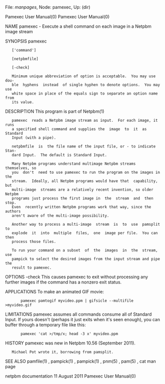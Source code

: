 File: *manpages*,  Node: pamexec,  Up: (dir)

Pamexec User Manual(0)                                  Pamexec User Manual(0)



NAME
       pamexec  -  Execute  a  shell  command  on each image in a Netpbm image
       stream


SYNOPSIS
       pamexec

       ['command']

       [netpbmfile]

       [-check]

       Minimum unique abbreviation of option is acceptable.  You may use  dou-
       ble  hyphens  instead  of single hyphen to denote options.  You may use
       white space in place of the equals sign to separate an option name from
       its value.



DESCRIPTION
       This program is part of Netpbm(1)

       pamexec  reads a Netpbm image stream as input.  For each image, it runs
       a specified shell command and supplies the  image  to  it  as  Standard
       Input (with a pipe).

       netpbmfile  is  the file name of the input file, or - to indicate Stan-
       dard Input.  The default is Standard Input.

       Many Netpbm programs understand multimage Netpbm streams themselves, so
       you  don't  need to use pamexec to run the program on the images in the
       stream.  Ideally, all Netpbm programs would have that  capability,  but
       multi-image  streams are a relatively recent invention, so older Netpbm
       programs just process the first image in  the  stream  and  then  stop.
       Even  recently written Netpbm programs work that way, since the authors
       aren't aware of the multi-image possibility.

       Another way to process a multi-image  stream  is  to  use  pamsplit  to
       explode  it  into  multiple  files,  one  image per file.  You can then
       process those files.

       To run your command on a subset  of  the  images  in  the  stream,  use
       pampick to select the desired images from the input stream and pipe the
       result to pamexec.



OPTIONS
       -check This causes pamexec  to  exit  without  processing  any  further
              images if the command has a nonzero exit status.




APPLICATIONS
       To make an animated GIF movie:

           pamexec pamtogif myvideo.ppm | gifsicle --multifile >myvideo.gif


LIMITATIONS
       pamexec  assumes  all commands consume all of Standard Input.  If yours
       doesn't (perhaps it just exits when it's seen enough), you  can  buffer
       through a temporary file like this:

           pamexec 'cat >/tmp/x; head -3 x' myvideo.ppm


HISTORY
       pamexec was new in Netpbm 10.56 (September 2011).

       Michael Pot wrote it, borrowing from pamsplit.



SEE ALSO
       pamfile(1) , pampick(1) , pampick(1) , pnm(5) , pam(5) , cat man page



netpbm documentation            11 August 2011          Pamexec User Manual(0)
